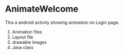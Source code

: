 # AnimateWelcome
This a android activity showing animation on Login page.

1. Animation files
2. Layout file
3. drawable images
4. Java class
